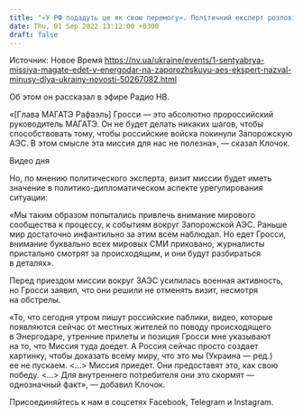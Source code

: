 ```yaml
---
title: "«У РФ подадуть це як свою перемогу». Політичний експерт розповів плюси та мінуси для України візиту місії МАГА"
date: Thu, 01 Sep 2022 13:12:00 +0300
draft: false
---
```

Источник: Новое Время https://nv.ua/ukraine/events/1-sentyabrya-missiya-magate-edet-v-energodar-na-zaporozhskuyu-aes-ekspert-nazval-minusy-dlya-ukrainy-novosti-50267082.html


Об этом он рассказал в эфире Радио НВ.

«[Глава МАГАТЭ Рафаэль] Гросси — это абсолютно пророссийский руководитель МАГАТЭ. Он не будет делать никаких шагов, чтобы способствовать тому, чтобы российские войска покинули Запорожскую АЭС. В этом смысле эта миссия для нас не полезна», — сказал Клочок.

 Видео дня   

Но, по мнению политического эксперта, визит миссии будет иметь значение в политико-дипломатическом аспекте урегулирования ситуации:

«Мы таким образом попытались привлечь внимание мирового сообщества к процессу, к событиям вокруг Запорожской АЭС. Раньше мир достаточно инфантильно за этим всем наблюдал. Но едет Гросси, внимание буквально всех мировых СМИ приковано, журналисты пристально смотрят за происходящим, и они будут разбираться в деталях».

Перед приездом миссии вокруг ЗАЭС усилилась военная активность, но Гросси заявил, что они решили не отменять визит, несмотря на обстрелы.

«То, что сегодня утром пишут российские паблики, видео, которые появляются сейчас от местных жителей по поводу происходящего в Энергодаре, утренние прилеты и позиция Гросси мне указывают на то, что Миссия туда доедет. А Россия сейчас просто создает картинку, чтобы доказать всему миру, что это мы (Украина — ред.) ее не пускаем. <…> Миссия приедет. Они предоставят это, как свою победу. <...> Для внутреннего потребителя они это скормят — однозначный факт», — добавил Клочок.

Присоединяйтесь к нам в соцсетях Facebook, Telegram и Instagram.
